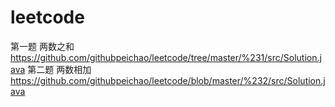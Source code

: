 # leetcode
第一题 两数之和 https://github.com/githubpeichao/leetcode/tree/master/%231/src/Solution.java
第二题 两数相加 https://github.com/githubpeichao/leetcode/blob/master/%232/src/Solution.java
